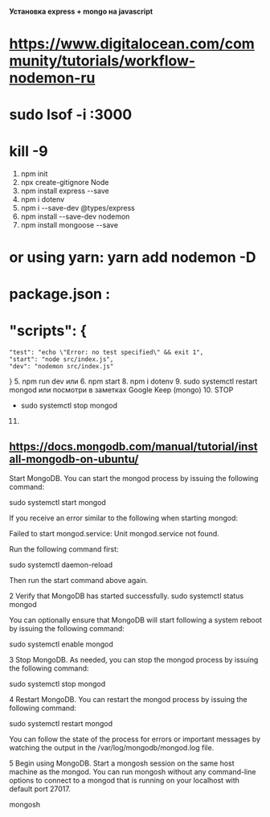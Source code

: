 #### Установка express + mongo на javascript
# https://www.digitalocean.com/community/tutorials/workflow-nodemon-ru
# sudo lsof -i :3000
# kill -9 <PID>
1. npm init
2. npx create-gitignore Node
3. npm install express --save
3. npm i dotenv
4. npm i --save-dev @types/express
5. npm install --save-dev nodemon 
6. npm install mongoose --save
# or using yarn: yarn add nodemon -D
# package.json :
#   "scripts": {
    "test": "echo \"Error: no test specified\" && exit 1",
    "start": "node src/index.js",
    "dev": "nodemon src/index.js"
  }
5. npm run dev 
или 
6. npm start
8. npm i dotenv
9.  sudo systemctl restart mongod
или посмотри в заметках Google Keep (mongo)
10. STOP
- sudo systemctl stop mongod
11. 

## https://docs.mongodb.com/manual/tutorial/install-mongodb-on-ubuntu/

Start MongoDB.
You can start the mongod process by issuing the following command:

sudo systemctl start mongod

If you receive an error similar to the following when starting mongod:

Failed to start mongod.service: Unit mongod.service not found.

Run the following command first:

sudo systemctl daemon-reload

Then run the start command above again.

2
Verify that MongoDB has started successfully.
sudo systemctl status mongod

You can optionally ensure that MongoDB will start following a system reboot by issuing the following command:

sudo systemctl enable mongod

3
Stop MongoDB.
As needed, you can stop the mongod process by issuing the following command:

sudo systemctl stop mongod

4
Restart MongoDB.
You can restart the mongod process by issuing the following command:

sudo systemctl restart mongod

You can follow the state of the process for errors or important messages by watching the output in the /var/log/mongodb/mongod.log file.

5
Begin using MongoDB.
Start a mongosh session on the same host machine as the mongod. You can run mongosh without any command-line options to connect to a mongod that is running on your localhost with default port 27017.

mongosh
